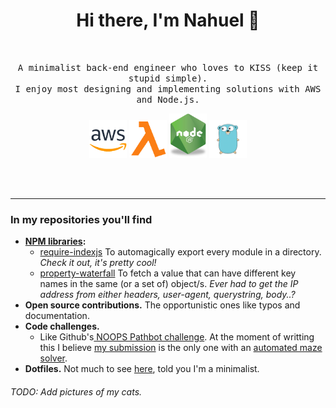 <h1 align='center'>Hi there, I'm Nahuel 👋</h1><br>

<p align='center'>
  <samp>
A minimalist back-end engineer who loves to KISS (keep it stupid simple).<br>I enjoy most designing and implementing solutions with AWS and Node.js.
</samp>
</p>

<p align='center'>
<img src="https://raw.githubusercontent.com/nahuef/nahuef/master/img/aws.png" width="60"/> <img src="https://raw.githubusercontent.com/nahuef/nahuef/master/img/lambda.png" width="60"/> <img src="https://raw.githubusercontent.com/nahuef/nahuef/master/img/nodejs.png" width="60"/> <img src="https://raw.githubusercontent.com/nahuef/nahuef/master/img/go.png" width="60"/>
</p>
<br>
<br>

------------


### In my repositories you'll find
- **[NPM libraries](https://www.npmjs.com/~nahue "NPM libraries"):**
  - [require-indexjs](https://github.com/nahuef/require-indexjs "require-indexjs") To automagically export every module in a directory. *Check it out, it's pretty cool!*
  - [property-waterfall](https://github.com/nahuef/property-waterfall "property-waterfall") To fetch a value that can have different key names in the same (or a set of) object/s. *Ever had to get the IP address from either headers, user-agent, querystring, body..?*
- **Open source contributions.** The opportunistic ones like typos and documentation.
- **Code challenges.** 
  - Like Github's[ NOOPS Pathbot challenge](https://noopschallenge.com/challenges/pathbot " noop Pathbot challenge"). At the moment of writting this I believe [my submission](https://github.com/nahuef/pathbot "my submission") is the only one with an [automated maze solver](https://github.com/nahuef/pathbot/blob/master/solver.js "automated maze solver").
- **Dotfiles.** Not much to see [here](https://github.com/nahuef/dotfiles "here"), told you I'm a minimalist.


###### *TODO: Add pictures of my cats.*
